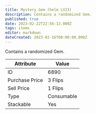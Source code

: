 ```yaml
---
title: Mystery Gem (helm LV23)
description: Contains a randomized Gem.
published: true
date: 2023-02-22T22:56:13.000Z
tags: items
editor: markdown
dateCreated: 2023-02-16T00:00:00.000Z
---
```


Contains a randomized Gem.

|Attribute|Value|
|-|-|
|ID|6890|
|Purchase Price|3 Flips|
|Sell Price|1 Flips|
|Type|Consumable|
|Stackable|Yes|

